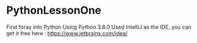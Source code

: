 # PythonLessonOne
First foray into Python
Using Python 3.8.0
Used IntelliJ as the IDE, you can get it free here : https://www.jetbrains.com/idea/
